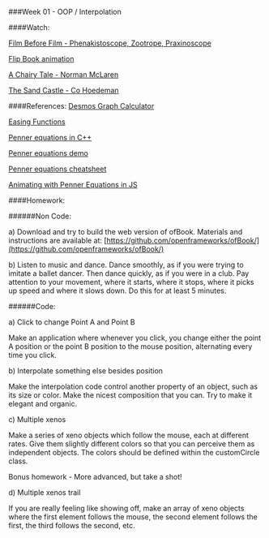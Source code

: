 ###Week 01 - OOP / Interpolation

####Watch:

[Film Before Film - Phenakistoscope, Zootrope, Praxinoscope](https://www.youtube.com/watch?v=r4B3FHHt_k8)

[Flip Book animation](https://www.youtube.com/watch?v=ud8dSDy5lB4)

[A Chairy Tale - Norman McLaren](https://www.youtube.com/watch?v=5XIiWOuDuxc)

[The Sand Castle - Co Hoedeman](https://www.nfb.ca/film/sand_castle/)

####References:
[Desmos Graph Calculator](https://www.desmos.com/calculator)

[Easing Functions](https://gist.github.com/gre/1650294)

[Penner equations in C++](https://github.com/jesusgollonet/ofpennereasing)

[Penner equations demo](http://www.robertpenner.com/easing/easing_demo.html)

[Penner equations cheatsheet](http://hosted.zeh.com.br/tweener/docs/en-us/misc/transitions.html)

[Animating with Penner Equations in JS](http://www.kirupa.com/html5/animating_with_easing_functions_in_javascript.htm)

####Homework:

######Non Code:

a) Download and try to build the web version of ofBook. Materials and instructions are available at: [https://github.com/openframeworks/ofBook/](https://github.com/openframeworks/ofBook/)

b) Listen to music and dance. Dance smoothly, as if you were trying to imitate a ballet dancer. Then dance quickly, as if you were in a club. Pay attention to your movement, where it starts, where it stops, where it picks up speed and where it slows down. Do this for at least 5 minutes.

######Code:

a) Click to change Point A and Point B

Make an application where whenever you click, you change either the point A position or the point B position to the mouse position, alternating every time you click.

b) Interpolate something else besides position

Make the interpolation code control another property of an object, such as its size or color. Make the nicest composition that you can. Try to make it elegant and organic.

c) Multiple xenos

Make a series of xeno objects which follow the mouse, each at different rates. Give them slightly different colors so that you can perceive them as independent objects. The colors should be defined within the customCircle class.

Bonus homework - More advanced, but take a shot!

d) Multiple xenos trail

If you are really feeling like showing off, make an array of xeno objects where the first element follows the mouse, the second element follows the first, the third follows the second, etc.

